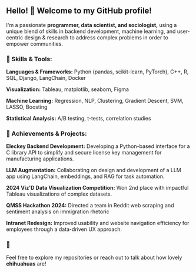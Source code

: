 ## Hello! 👋  Welcome to my GitHub profile!


I'm a passionate **programmer, data scientist, and sociologist,** using a unique blend of skills in backend development, machine learning, and user-centric design & research to address complex problems in order to empower communities.



### **🔧 Skills & Tools:**

**Languages & Frameworks:** Python (pandas, scikit-learn, PyTorch), C++, R, SQL, Django, LangChain, Docker

**Visualization:** Tableau, matplotlib, seaborn, Figma

**Machine Learning:** Regression, NLP, Clustering, Gradient Descent, SVM, LASSO, Boosting

**Statistical Analysis:** A/B testing, t-tests, correlation studies


### **🌟 Achievements & Projects:**

**Eleckey Backend Development:** Developing a Python-based interface for a C library API to simplify and secure license key management for manufacturing applications.

**LLM Augmentation:** Collaborating on design and development of a LLM app using LangChain, embeddings, and RAG for task automation.

**2024 Viz'D Data Visualization Competition:** Won 2nd place with impactful Tableau visualizations of complex datasets.

**QMSS Hackathon 2024:** Directed a team in Reddit web scraping and sentiment analysis on immigration rhetoric

**Intranet Redesign:** Improved usability and website navigation efficiency for employees through a data-driven UX approach.



### **🐶**
Feel free to explore my repositories or reach out to talk about how lovely **chihuahuas** are!


<!--
**goaileen/goaileen** is a ✨ _special_ ✨ repository because its `README.md` (this file) appears on your GitHub profile.

Here are some ideas to get you started:

- 🔭 I’m currently working on ...
- 🌱 I’m currently learning ...
- 👯 I’m looking to collaborate on ...
- 🤔 I’m looking for help with ...
- 💬 Ask me about ...
- 📫 How to reach me: ...
- 😄 Pronouns: ...
- ⚡ Fun fact: ...
-->
